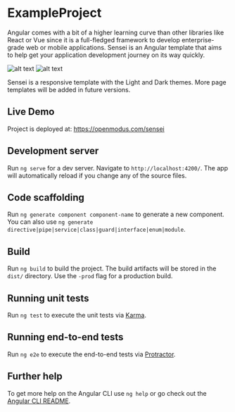 # ExampleProject

Angular comes with a bit of a higher learning curve than other libraries like React or Vue since it is a full-fledged framework to develop enterprise-grade web or mobile applications.
Sensei is an Angular template that aims to help get your application development journey on its way quickly.

![alt text](https://openmodus.com/sensei/sensei-preview-1.jpg "Sensei")
![alt text](https://openmodus.com/sensei/sensei-preview-3.jpg "Sensei")

Sensei is a responsive template with the Light and Dark themes. More page templates will be added in future versions.

## Live Demo

Project is deployed at: https://openmodus.com/sensei

## Development server

Run `ng serve` for a dev server. Navigate to `http://localhost:4200/`. The app will automatically reload if you change any of the source files.

## Code scaffolding

Run `ng generate component component-name` to generate a new component. You can also use `ng generate directive|pipe|service|class|guard|interface|enum|module`.

## Build

Run `ng build` to build the project. The build artifacts will be stored in the `dist/` directory. Use the `-prod` flag for a production build.

## Running unit tests

Run `ng test` to execute the unit tests via [Karma](https://karma-runner.github.io).

## Running end-to-end tests

Run `ng e2e` to execute the end-to-end tests via [Protractor](http://www.protractortest.org/).

## Further help

To get more help on the Angular CLI use `ng help` or go check out the [Angular CLI README](https://github.com/angular/angular-cli/blob/master/README.md).
